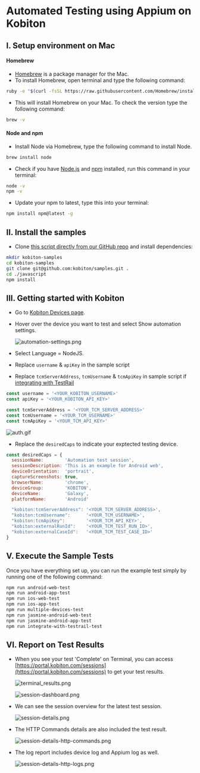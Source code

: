 # Automated Testing using Appium on Kobiton

## I. Setup environment on Mac

#### Homebrew

- [Homebrew](https://brew.sh/) is a package manager for the Mac.
-  To install Homebrew, open terminal and type the following command:

```bash
ruby -e "$(curl -fsSL https://raw.githubusercontent.com/Homebrew/install/master/install)"
```

- This will install Homebrew on your Mac. To check the version type the following command:

```bash
brew -v
```

#### Node and npm

- Install Node via Homebrew, type the following command to install Node.

```bash
brew install node
```

- Check if you have [Node.js](https://nodejs.org/en/) and [npm](https://www.npmjs.com/) installed, run this command in your terminal:

```bash
node -v
npm -v
```

- Update your npm to latest, type this into your terminal:

```bash
npm install npm@latest -g
```

## II. Install the samples

- Clone [this script directly from our GitHub repo](https://github.com/kobiton/samples) and install dependencies:

```bash
mkdir kobiton-samples
cd kobiton-samples
git clone git@github.com:kobiton/samples.git .
cd ./javascript
npm install
```

## III. Getting started with Kobiton

- Go to [Kobiton Devices page](https://portal.kobiton.com/devices).
- Hover over the device you want to test and select Show automation settings.

  ![automation-settings.png](/javascript/assets/automation-settings.png)

- Select Language = NodeJS.
- Replace `username` & `apiKey` in the sample script
- Replace `tcmServerAddress`, `tcmUsername` & `tcmApiKey` in sample script if [integrating with TestRail](./integrate-with-testrail-test.js#L10-L12)

```javascript
const username = '<YOUR_KOBITON_USERNAME>'
const apiKey = '<YOUR_KOBITON_API_KEY>'

const tcmServerAddress = '<YOUR_TCM_SERVER_ADDRESS>'
const tcmUsername = '<YOUR_TCM_USERNAME>'
const tcmApiKey = '<YOUR_TCM_API_KEY>'
```

![auth.gif](/javascript/assets/auth.gif)

- Replace the `desiredCaps` to indicate your exptected testing device.

```javascript
const desiredCaps = {
  sessionName:        'Automation test session',
  sessionDescription: 'This is an example for Android web',
  deviceOrientation:  'portrait',
  captureScreenshots: true,
  browserName:        'chrome',
  deviceGroup:        'KOBITON',
  deviceName:         'Galaxy',
  platformName:       'Android'

  "kobiton:tcmServerAddress": '<YOUR_TCM_SERVER_ADDRESS>',
  "kobiton:tcmUsername":      '<YOUR_TCM_USERNAME>',
  "kobiton:tcmApiKey":        '<YOUR_TCM_API_KEY>',
  "kobiton:externalRunId":    '<YOUR_TCM_TEST_RUN_ID>',
  "kobiton:externalCaseId":   '<YOUR_TCM_TEST_CASE_ID>'
}
```

## V. Execute the Sample Tests

Once you have everything set up, you can run the example test simply by running one of the following command:

```bash
npm run android-web-test
npm run android-app-test
npm run ios-web-test
npm run ios-app-test
npm run multiple-devices-test
npm run jasmine-android-web-test
npm run jasmine-android-app-test
npm run integrate-with-testrail-test
```

## VI. Report on Test Results

- When you see your test 'Complete' on Terminal, you can access [https://portal.kobiton.com/sessions](https://portal.kobiton.com/sessions) to get your test results.

  ![terminal_results.png](/javascript/assets/terminal_results.png)

  ![session-dashboard.png](/javascript/assets/session-dashboard.png)

- We can see the session overview for the latest test session.

  ![session-details.png](/javascript/assets/session-details.png)

- The HTTP Commands details are also included the test result.

  ![session-details-http-commands.png](/javascript/assets/session-details-http-commands.png)

- The log report includes device log and Appium log as well.

  ![session-details-http-logs.png](/javascript/assets/session-details-logs.png)
